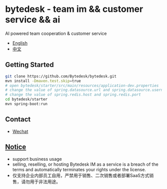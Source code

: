 <!--
 * @Author: jackning 270580156@qq.com
 * @Date: 2024-01-29 16:43:44
 * @LastEditors: jack ning github@bytedesk.com
 * @LastEditTime: 2024-03-29 17:50:15
 * @Description: bytedesk.com https://github.com/Bytedesk/bytedesk
 *   Please be aware of the BSL license restrictions before installing Bytedesk IM –
 *  selling, reselling, or hosting Bytedesk IM as a service is a breach of the terms and automatically terminates your rights under the license.
 *  仅支持企业内部员工自用，严禁用于销售、二次销售或者部署SaaS方式销售
 *  Business Source License 1.1: https://github.com/Bytedesk/bytedesk/blob/main/LICENSE
 *  contact: 270580156@qq.com
 *  联系：270580156@qq.com
 * Copyright (c) 2024 by bytedesk.com, All Rights Reserved.
-->

# bytedesk - team im && customer service && ai

AI powered team cooperation & customer service

- [English](./README.md)
- [中文](./README.zh.md)

## Getting Started

```bash
git clone https://github.com/Bytedesk/bytedesk.git
mvn install -Dmaven.test.skip=true
# open bytedesk/starter/src/main/resources/application-dev.properties
# change the value of spring.datasource.url and spring.datasource.username and spring.datasource.password
# change the value of spring.redis.host and spring.redis.port
cd bytedesk/starter
mvn spring-boot:run
```

## Contact

- [Wechat](./wechat.png)

## [Notice](https://www.weiyuai.cn/)

- support business usage
- selling, reselling, or hosting Bytedesk IM as a service is a breach of the terms and automatically terminates your rights under the license.
- 仅支持企业内部员工自用，严禁用于销售、二次销售或者部署SaaS方式销售，请勿用于非法用途。
